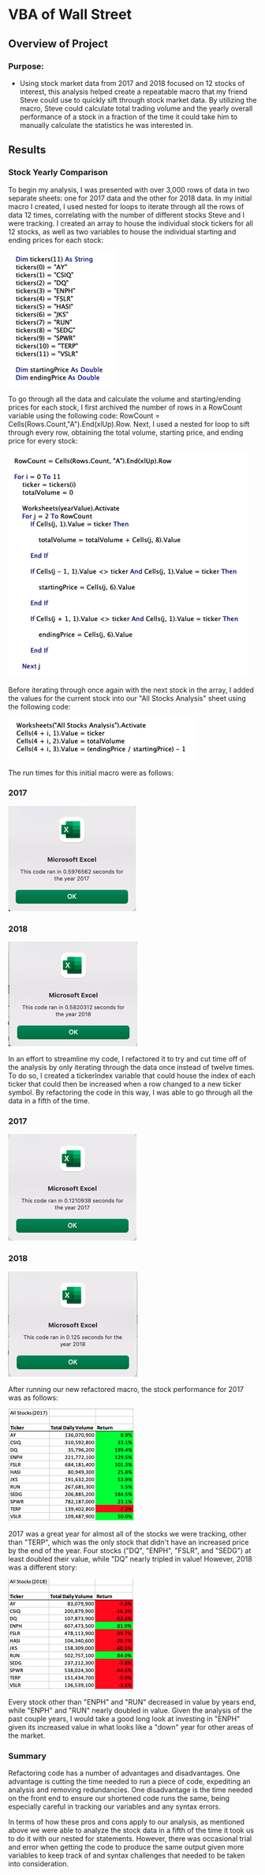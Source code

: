 # VBA of Wall Street

## Overview of Project

### Purpose:
- Using stock market data from 2017 and 2018 focused on 12 stocks of interest, this analysis helped create a repeatable macro that my friend Steve could use to quickly sift through stock market data. By utilizing the macro, Steve could calculate total trading volume and the yearly overall performance of a stock in a fraction of the time it could take him to manually calculate the statistics he was interested in.

## Results

### Stock Yearly Comparison

To begin my analysis, I was presented with over 3,000 rows of data in two separate sheets: one for 2017 data and the other for 2018 data. In my initial macro I created, I used nested for loops to iterate through all the rows of data 12 times, correlating with the number of different stocks Steve and I were tracking. I created an array to house the individual stock tickers for all 12 stocks, as well as two variables to house the individual starting and ending prices for each stock:

![Tickers](Tickers.png)

To go through all the data and calculate the volume and starting/ending prices for each stock, I first archived the number of rows in a RowCount variable using the following code: RowCount = Cells(Rows.Count,"A").End(xlUp).Row. Next, I used a nested for loop to sift through every row, obtaining the total volume, starting price, and ending price for every stock:

![ForLoop](ForLoop.png)

Before iterating through once again with the next stock in the array, I added the values for the current stock into our "All Stocks Analysis" sheet using the following code:

![Output](Output.png)

The run times for this initial macro were as follows:

### 2017
![2017_first](2017_First.png)

### 2018
![2018_first](2018_First.png)

In an effort to streamline my code, I refactored it to try and cut time off of the analysis by only iterating through the data once instead of twelve times. To do so, I created a tickerIndex variable that could house the index of each ticker that could then be increased when a row changed to a new ticker symbol. By refactoring the code in this way, I was able to go through all the data in a fifth of the time.

### 2017
![2017](VBA_Challenge_2017.png)

### 2018
![2018](VBA_Challenge_2018.png)

After running our new refactored macro, the stock performance for 2017 was as follows:

![2017_Stocks](2017_Stocks.png)

2017 was a great year for almost all of the stocks we were tracking, other than "TERP", which was the only stock that didn't have an increased price by the end of the year. Four stocks ("DQ", "ENPH", "FSLR", and "SEDG") at least doubled their value, while "DQ" nearly tripled in value! However, 2018 was a different story:

![2018_Stocks](2018_Stocks.png)

Every stock other than "ENPH" and "RUN" decreased in value by years end, while "ENPH" and "RUN" nearly doubled in value. Given the analysis of the past couple years, I would take a good long look at investing in "ENPH" given its increased value in what looks like a "down" year for other areas of the market. 

### Summary

Refactoring code has a number of advantages and disadvantages. One advantage is cutting the time needed to run a piece of code, expediting an analysis and removing redundancies. One disadvantage is the time needed on the front end to ensure our shortened code runs the same, being especially careful in tracking our variables and any syntax errors. 

In terms of how these pros and cons apply to our analysis, as mentioned above we were able to analyze the stock data in a fifth of the time it took us to do it with our nested for statements. However, there was occasional trial and error when getting the code to produce the same output given more variables to keep track of and syntax challenges that needed to be taken into consideration. 
